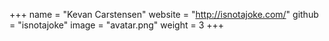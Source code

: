+++
name = "Kevan Carstensen"
website = "http://isnotajoke.com/"
github = "isnotajoke"
image = "avatar.png"
weight = 3
+++
